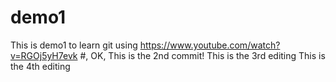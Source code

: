 # demo1
This is demo1 to learn git using https://www.youtube.com/watch?v=RGOj5yH7evk
#, OK, This is the 2nd commit!
 This is the 3rd editing
This is the 4th editing
